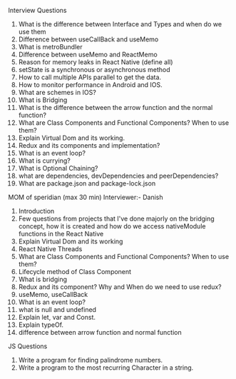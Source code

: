 Interview Questions

1. What is the difference between Interface and Types and when do we use them
2. Difference between useCallBack and useMemo
3. What is metroBundler
4. Difference between useMemo and ReactMemo
5. Reason for memory leaks in React Native (define all)
6. setState is a synchronous or asynchronous method
7. How to call multiple APIs parallel to get the data.
8. How to monitor performance in Android and IOS.
9. What are schemes in IOS?
10. What is Bridging
11. What is the difference between the arrow function and the normal function?
12. What are Class Components and Functional Components? When to use them?
13. Explain Virtual Dom and its working.
14. Redux and its components and implementation?
15. What is an event loop?
16. What is currying?
17. What is Optional Chaining?
18. what are dependencies, devDependencies and peerDependencies?
19. What are package.json and package-lock.json



MOM of speridian (max 30 min)
Interviewer:- Danish
1. Introduction
2. Few questions from projects that I've done majorly on the bridging concept, how it is created and how do we access nativeModule functions in the React Native
3. Explain Virtual Dom and its working
4. React Native Threads
5. What are Class Components and Functional Components? When to use them?
6. Lifecycle method of Class Component
7. What is bridging
8. Redux and its component? Why and When do we need to use redux?
9. useMemo, useCallBack
10. What is an event loop?
11. what is null and undefined
12. Explain let, var and Const.
13. Explain typeOf.
14. difference between arrow function and normal function


JS Questions

1. Write a program for finding palindrome numbers.
2. Write a program to the most recurring Character in a string.
